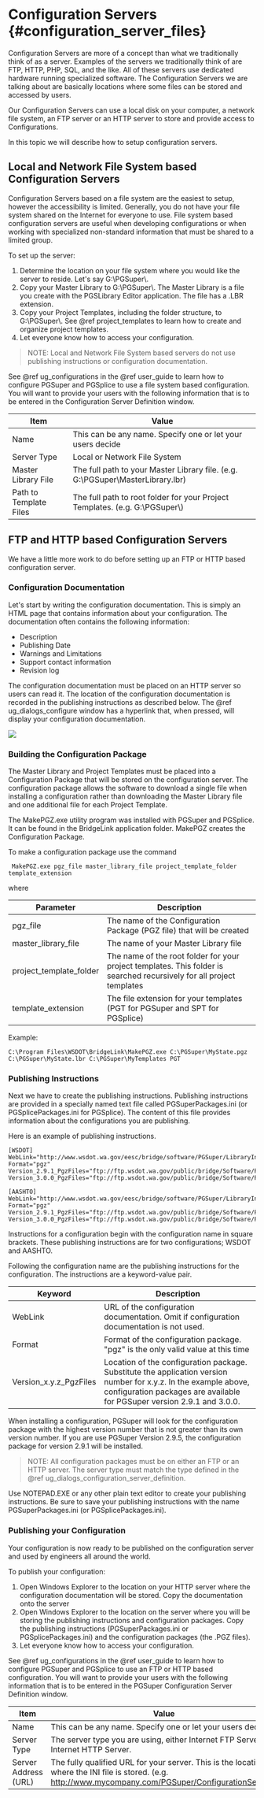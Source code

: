Configuration Servers {#configuration_server_files}
============
Configuration Servers are more of a concept than what we traditionally think of as a server. Examples of the servers we traditionally think of are FTP, HTTP, PHP, SQL, and the like. All of these servers use dedicated hardware running specialized software. The Configuration Servers we are talking about are basically locations where some files can be stored and accessed by users. 

Our Configuration Servers can use a local disk on your computer, a network file system, an FTP server or an HTTP server to store and provide access to Configurations.

In this topic we will describe how to setup configuration servers.

Local and Network File System based Configuration Servers
----------------------------------------------------------
Configuration Servers based on a file system are the easiest to setup, however the accessibility is limited. Generally, you do not have your file system shared on the Internet for everyone to use. File system based configuration servers are useful when developing configurations or when working with specialized non-standard information that must be shared to a limited group.

To set up the server:
1. Determine the location on your file system where you would like the server to reside. Let's say G:\\PGSuper\\.
2. Copy your Master Library to G:\\PGSuper\\. The Master Library is a file you create with the PGSLibrary Editor application. The file has a .LBR extension.
3. Copy your Project Templates, including the folder structure, to G:\\PGSuper\\. See @ref project_templates to learn how to create and organize project templates.
4. Let everyone know how to access your configuration.

> NOTE: Local and Network File System based servers do not use publishing instructions or configuration documentation.

See @ref ug_configurations in the @ref user_guide to learn how to configure PGSuper and PGSplice to use a file system based configuration. You will want to provide your users with the following information that is to be entered in the Configuration Server Definition window.

Item | Value
-----|----------
Name | This can be any name. Specify one or let your users decide
Server Type | Local or Network File System
Master Library File | The full path to your Master Library file. (e.g. G:\\PGSuper\\MasterLibrary.lbr)
Path to Template Files | The full path to root folder for your Project Templates. (e.g. G:\\PGSuper\\)

FTP and HTTP based Configuration Servers
----------------------------------------
We have a little more work to do before setting up an FTP or HTTP based configuration server. 

### Configuration Documentation ###
Let's start by writing the configuration documentation. This is simply an HTML page that contains information about your configuration. The documentation often contains the following information:
* Description
* Publishing Date
* Warnings and Limitations
* Support contact information
* Revision log

The configuration documentation must be placed on an HTTP server so users can read it. The location of the configuration documentation is recorded in the publishing instructions as described below. The @ref ug_dialogs_configure window has a hyperlink that, when pressed, will display your configuration documentation.

![](ConfigureWindow.png)

### Building the Configuration Package ###
The Master Library and Project Templates must be placed into a Configuration Package that will be stored on the configuration server. The configuration package allows the software to download a single file when installing a configuration rather than downloading the Master Library file and one additional file for each Project Template.

The MakePGZ.exe utility program was installed with PGSuper and PGSplice. It can be found in the BridgeLink application folder. MakePGZ creates the Configuration Package.

To make a configuration package use the command
   
     MakePGZ.exe pgz_file master_library_file project_template_folder template_extension

where

Parameter | Description
----------|------------
pgz_file | The name of the Configuration Package (PGZ file) that will be created
master_library_file | The name of your Master Library file
project_template_folder | The name of the root folder for your project templates. This folder is searched recursively for all project templates
template_extension | The file extension for your templates (PGT for PGSuper and SPT for PGSplice)

Example:

    C:\Program Files\WSDOT\BridgeLink\MakePGZ.exe C:\PGSuper\MyState.pgz C:\PGSuper\MyState.lbr C:\PGSuper\MyTemplates PGT



### Publishing Instructions ###
Next we have to create the publishing instructions. Publishing instructions are provided in a specially named text file called PGSuperPackages.ini (or PGSplicePackages.ini for PGSplice). The content of this file provides information about the configurations you are publishing. 

Here is an example of publishing instructions.

    [WSDOT]
    WebLink="http://www.wsdot.wa.gov/eesc/bridge/software/PGSuper/LibraryInfo.html"
    Format="pgz"
    Version_2.9.1_PgzFiles="ftp://ftp.wsdot.wa.gov/public/bridge/Software/PGSuper/Version_2.9.1/WSDOT.pgz"
    Version_3.0.0_PgzFiles="ftp://ftp.wsdot.wa.gov/public/bridge/Software/PGSuper/Version_3.0.0/WSDOT.pgz"

    [AASHTO]
    WebLink="http://www.wsdot.wa.gov/eesc/bridge/software/PGSuper/LibraryInfo.html"
    Format="pgz"
    Version_2.9.1_PgzFiles="ftp://ftp.wsdot.wa.gov/public/bridge/Software/PGSuper/Version_2.9.1/AASHTO.pgz"
    Version_3.0.0_PgzFiles="ftp://ftp.wsdot.wa.gov/public/bridge/Software/PGSuper/Version_3.0.0/AASHTO.pgz"


Instructions for a configuration begin with the configuration name in square brackets. These publishing instructions are for two configurations; WSDOT and AASHTO.

Following the configuration name are the publishing instructions for the configuration. The instructions are a keyword-value pair.

Keyword | Description
--------|-----------
WebLink | URL of the configuration documentation. Omit if configuration documentation is not used.
Format  | Format of the configuration package. "pgz" is the only valid value at this time
Version_x.y.z_PgzFiles | Location of the configuration package. Substitute the application version number for x.y.z. In the example above, configuration packages are available for PGSuper version 2.9.1 and 3.0.0.

When installing a configuration, PGSuper will look for the configuration package with the highest version number that is not greater than its own version number. If you are use PGSuper Version 2.9.5, the configuration package for version 2.9.1 will be installed.

> NOTE: All configuration packages must be on either an FTP or an HTTP server. The server type must match the type defined in the @ref ug_dialogs_configuration_server_definition.

Use NOTEPAD.EXE or any other plain text editor to create your publishing instructions. Be sure to save your publishing instructions with the name PGSuperPackages.ini (or PGSplicePackages.ini).

### Publishing your Configuration ###
Your configuration is now ready to be published on the configuration server and used by engineers all around the world.

To publish your configuration:
1. Open Windows Explorer to the location on your HTTP server where the configuration documentation will be stored. Copy the documentation onto the server
2. Open Windows Explorer to the location on the server where you will be storing the publishing instructions and configuration packages. Copy the publishing instructions (PGSuperPackages.ini or PGSplicePackages.ini) and the configuration packages (the .PGZ files).
3. Let everyone know how to access your configuration.

See @ref ug_configurations in the @ref user_guide to learn how to configure PGSuper and PGSplice to use an FTP or HTTP based configuration. You will want to provide your users with the following information that is to be entered in the PGSuper Configuration Server Definition window.

Item | Value
-----|----------
Name | This can be any name. Specify one or let your users decide
Server Type | The server type you are using, either Internet FTP Server or Internet HTTP Server.
Server Address (URL) | The fully qualified URL for your server. This is the location where the INI file is stored. (e.g. http://www.mycompany.com/PGSuper/ConfigurationServer/)

